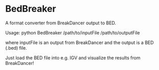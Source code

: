 BedBreaker
=========

A format converter from BreakDancer output to BED.

Usage: python BedBreaker /path/to/inputFile /path/to/outputFile

where inputFile is an output from BreakDancer and the output is a BED (.bed) file.

Just load the BED file into e.g. IGV and visualize the results from BreakDancer!